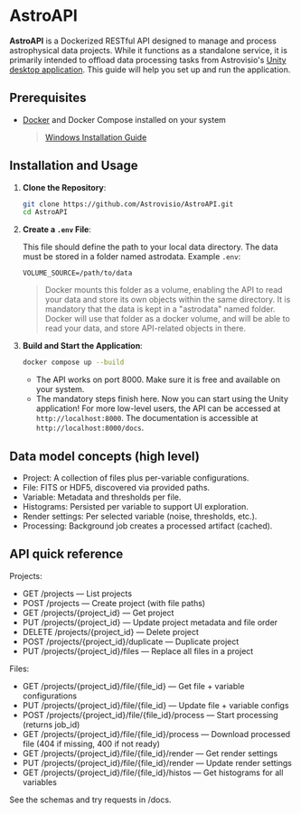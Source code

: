 # AstroAPI

**AstroAPI** is a Dockerized RESTful API designed to manage and process astrophysical data projects. While it functions as a standalone service, it is primarily intended to offload data processing tasks from Astrovisio's [Unity desktop application](https://github.com/Astrovisio/astrovisio-unity).
This guide will help you set up and run the application.

## Prerequisites

- [Docker](https://docs.docker.com/get-docker/) and Docker Compose installed on your system  
  >  [Windows Installation Guide](https://docs.docker.com/desktop/setup/install/windows-install/)

## Installation and Usage

1. **Clone the Repository**:
   ```bash
   git clone https://github.com/Astrovisio/AstroAPI.git
   cd AstroAPI
   ```
2. **Create a `.env` File**:
   
   This file should define the path to your local data directory. The data must be stored in a folder named astrodata.
   Example `.env`:
   ```
   VOLUME_SOURCE=/path/to/data
   ```
   > Docker mounts this folder as a volume, enabling the API to read your data and store its own objects within the same directory.
   It is mandatory that the data is kept in a "astrodata" named folder. 
   Docker will use that folder as a docker volume, and will be able to read your data, and store API-related objects in there.

3. **Build and Start the Application**:

   ```bash
   docker compose up --build
   ```

   - The API works on port 8000. Make sure it is free and available on your system.
   - The mandatory steps finish here. Now you can start using the Unity application! For more low-level users, the API can be accessed at `http://localhost:8000`.
   The documentation is accessible at `http://localhost:8000/docs`.

## Data model concepts (high level)

- Project: A collection of files plus per-variable configurations.
- File: FITS or HDF5, discovered via provided paths.
- Variable: Metadata and thresholds per file.
- Histograms: Persisted per variable to support UI exploration.
- Render settings: Per selected variable (noise, thresholds, etc.).
- Processing: Background job creates a processed artifact (cached).

## API quick reference

Projects:
- GET /projects — List projects
- POST /projects — Create project (with file paths)
- GET /projects/{project_id} — Get project
- PUT /projects/{project_id} — Update project metadata and file order
- DELETE /projects/{project_id} — Delete project
- POST /projects/{project_id}/duplicate — Duplicate project
- PUT /projects/{project_id}/files — Replace all files in a project

Files:
- GET /projects/{project_id}/file/{file_id} — Get file + variable configurations
- PUT /projects/{project_id}/file/{file_id} — Update file + variable configs
- POST /projects/{project_id}/file/{file_id}/process — Start processing (returns job_id)
- GET /projects/{project_id}/file/{file_id}/process — Download processed file (404 if missing, 400 if not ready)
- GET /projects/{project_id}/file/{file_id}/render — Get render settings
- PUT /projects/{project_id}/file/{file_id}/render — Update render settings
- GET /projects/{project_id}/file/{file_id}/histos — Get histograms for all variables

See the schemas and try requests in /docs.
